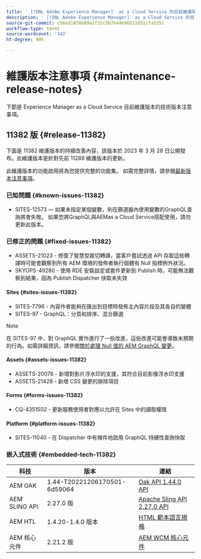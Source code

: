 ```yaml
---
title: ' [!DNL Adobe Experience Manager]  as a Cloud Service 的目前維護版本注意事項。'
description: ' [!DNL Adobe Experience Manager]  as a Cloud Service 的目前維護版本注意事項。'
source-git-commit: c56ed1878b89a1f31c5b7b44696511d51cfa5351
workflow-type: tm+mt
source-wordcount: '342'
ht-degree: 90%

---
```



# 維護版本注意事項 {#maintenance-release-notes}

下節是 Experience Manager as a Cloud Service 目前維護版本的技術版本注意事項。

## 11382 版 {#release-11382}

下面是 11382 維護版本的持續改善內容，該版本於 2023 年 3 月 28 日公開發布。此維護版本是針對先前 11289 維護版本的更新。

此維護版本的功能啟用將為您提供完整的功能集。 如需完整詳情，請參閱[最新版本注意事項](/help/release-notes/release-notes-cloud/release-notes-current.md)。

### 已知問題 {#known-issues-11382}

- SITES-12573 — 如果未指定某個變數，則在篩選器內使用變數的GraphQL查詢將會失敗。 如果您將GraphQL與AEMas a Cloud Service搭配使用，請勿更新此版本。

### 已修正的問題 {#fixed-issues-11382}

- ASSETS-21023 - 修復了智慧型裁切轉譯，當客戶嘗試透過 API 存取這些轉譯時可能會觀察到所有 AEM 環境的發佈者執行個體有 Null 指標例外狀況。
- SKYOPS-49280 - 使用 RDE 安裝設定或套件更新到 Publish 時，可能無法觀察到結果，因為 Publish Dispatcher 快取未失效

#### Sites {#sites-issues-11382}

- SITES-7796 - 內容作者能夠在匯出到目標時發佈主內容片段及其各自的變體
- SITES-97 - GraphQL：分頁和排序、混合篩選

>[!NOTE]
>
> 在 SITES-97 中，對 GraphQL 實作進行了一些改進，這些改進可能會導致未預期的行為。如需詳細資訊，請參閱[關於處理 Null 值的 AEM GraphQL 變更](https://experienceleague.adobe.com/docs/experience-cloud-kcs/kbarticles/KA-21792.html?lang=zh-Hant)。

#### Assets {#assets-issues-11382}

- ASSETS-20076 - 新增對影片浮水印的支援，其符合目前影像浮水印支援
- ASSETS-21428 - 新增 CSS 變更的排除項目

#### Forms {#forms-issues-11382}

- CQ-4351502 - 更新服務使用者對應以允許在 Sites 中的讀取權限

#### Platform {#platform-issues-11382}

- SITES-11040 - 在 Dispatcher 中有條件地啟用 GraphQL 持續性查詢快取

### 嵌入式技術 {#embedded-tech-11382}

| 科技 | 版本 | 連結 |
|---|---|---|
| AEM OAK | 1.44-T20221206170501-6d59064 | [Oak API 1.44.0 API](https://www.javadoc.io/doc/org.apache.jackrabbit/oak-api/1.44.0/index.html) |
| AEM SLING API | 2.27.0 版 | [Apache Sling API 2.27.0 API](https://www.javadoc.io/doc/org.apache.sling/org.apache.sling.api/latest/index.html) |
| AEM HTL | 1.4.20-1.4.0 版本 | [HTML 範本語言規格](https://github.com/adobe/htl-spec) |
| AEM 核心元件 | 2.21.2 版 | [AEM WCM 核心元件](https://github.com/adobe/aem-core-wcm-components) |
